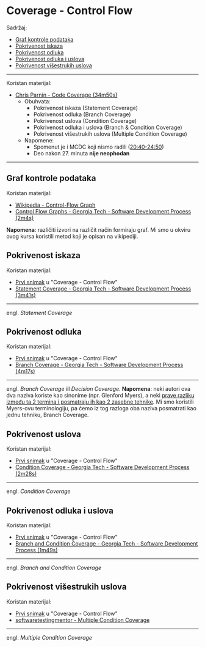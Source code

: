 # Coverage - Control Flow

Sadržaj:
- [Graf kontrole podataka](#graf-kontrole-podataka)
- [Pokrivenost iskaza](#pokrivenost-iskaza)
- [Pokrivenost odluka](#pokrivenost-odluka)
- [Pokrivenost odluka i uslova](#pokrivenost-odluka-i-uslova)
- [Pokrivenost višestrukih uslova](#pokrivenost-višestrukih-uslova)

---

Koristan materijal:
- [Chris Parnin - Code Coverage (34m50s)][code coverage]
  - Obuhvata:
    - Pokrivenost iskaza (Statement Coverage)
    - Pokrivenost odluka (Branch Coverage)
    - Pokrivenost uslova (Condition Coverage)
    - Pokrivenost odluka i uslova (Branch & Condition Coverage)
    - Pokrivenost višestrukih uslova (Multiple Condition Coverage)
  - Napomene:
    - Spomenut je i MCDC koji nismo radili ([20:40-24:50](https://www.youtube.com/watch?v=n313mojz9hI&t=1242))
    - Deo nakon 27. minuta **nije neophodan**
---

## Graf kontrole podataka

Koristan materijal:
- [Wikipedia - Control-Flow Graph][cfg - wiki]
- [Control Flow Graphs - Georgia Tech - Software Development Process (2m4s)][cfg - udacity]

**Napomena**: različiti izvori na različit način formiraju graf. Mi smo u okviru ovog kursa koristili metod koji je opisan na vikipediji.

## Pokrivenost iskaza

Koristan materijal:
- [Prvi snimak](https://www.youtube.com/watch?v=n313mojz9hI?t=219) u "Coverage - Control Flow"
- [Statement Coverage - Georgia Tech - Software Development Process (3m41s)][sc - udacity]

---

engl. *Statement Coverage*

## Pokrivenost odluka

Koristan materijal:
- [Prvi snimak](https://www.youtube.com/watch?v=n313mojz9hI?t=446) u "Coverage - Control Flow"
- [Branch Coverage - Georgia Tech - Software Development Process (4m17s)][bc - udacity]

---

engl. *Branch Coverage* iil *Decision Coverage*. **Napomena**: neki autori ova dva naziva koriste kao sinonime (npr. Glenford Myers), a neki [prave razliku između ta 2 termina i posmatraju ih kao 2 zasebne tehnike][is coverage enough]. Mi smo koristili Myers-ovu terminologiju, pa ćemo iz tog razloga oba naziva posmatrati kao jednu tehniku, Branch Coverage.

## Pokrivenost uslova

Koristan materijal:
- [Prvi snimak](https://www.youtube.com/watch?v=n313mojz9hI?t=619) u "Coverage - Control Flow"
- [Condition Coverage - Georgia Tech - Software Development Process (2m28s)][cc - udacity]

---

engl. *Condition Coverage*

## Pokrivenost odluka i uslova

Koristan materijal:
- [Prvi snimak](https://www.youtube.com/watch?v=n313mojz9hI?t=1027) u "Coverage - Control Flow"
- [Branch and Condition Coverage - Georgia Tech - Software Development Process (1m49s)][bc & cc - udacity]

---

engl. *Branch and Condition Coverage*

## Pokrivenost višestrukih uslova

Koristan materijal:
- [Prvi snimak](https://www.youtube.com/watch?v=n313mojz9hI?t=1226) u "Coverage - Control Flow"
- [softwaretestingmentor - Multiple Condition Coverage][mcc - softwaretestingmentor]

---

engl. *Multiple Condition Coverage* 


[#]: / (---------------------------------------------------------)

[cfg - wiki]: https://en.wikipedia.org/wiki/Control-flow_graph#Definition
[cfg - udacity]: https://www.youtube.com/watch?v=0lVA7TPpxUE&t=125

[code coverage]: https://www.youtube.com/watch?v=n313mojz9hI
[is coverage enough]: https://www.hitex.com/fileadmin/documents/tools/dynamic/tessy/WP-TESSY-Is-100-Percent-Code-Coverage-Enough.pdfI

[sc - udacity]: https://www.youtube.com/watch?v=9PSrhH2gtkU
[bc - udacity]: https://www.youtube.com/watch?v=JkJFxPy08rk
[cc - udacity]: https://www.youtube.com/watch?v=ZnPmJd5aqyw
[bc & cc - udacity]: https://www.youtube.com/watch?v=kd1_3CwYr60
[mcc - softwaretestingmentor]: https://www.softwaretestingmentor.com/multiple-condition-coverage

